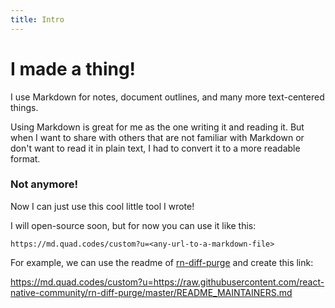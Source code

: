 ```yaml
---
title: Intro
---
```


# I made a thing!

I use Markdown for notes, document outlines, and many more text-centered things.

Using Markdown is great for me as the one writing it and reading it. But when I want to share with others that are not familiar with Markdown or don't want to read it in plain text, I had to convert it to a more readable format.

### Not anymore!

Now I can just use this cool little tool I wrote!

I will open-source soon, but for now you can use it like this:

```
https://md.quad.codes/custom?u=<any-url-to-a-markdown-file>
```

For example, we can use the readme of [rn-diff-purge](https://github.com/react-native-community/rn-diff-purge) and create this link:

https://md.quad.codes/custom?u=https://raw.githubusercontent.com/react-native-community/rn-diff-purge/master/README_MAINTAINERS.md
